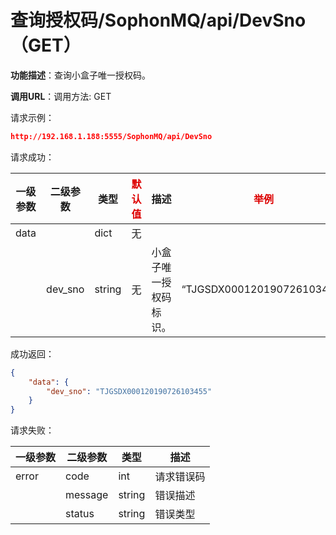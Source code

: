 # 查询授权码/SophonMQ/api/DevSno（GET）

**功能描述**：查询小盒子唯一授权码。

**调用URL**：调用方法: GET

请求示例：

```json
http://192.168.1.188:5555/SophonMQ/api/DevSno
```

请求成功：

| 一级参数 | 二级参数 | 类型   | <font color="#dd0000">默认值</font> | 描述                   | <font color="#dd0000">举例</font> |
| -------- | -------- | ------ | ----------------------------------- | ---------------------- | --------------------------------- |
| data     |          | dict   | 无                                  |                        |                                   |
|          | dev_sno  | string | 无                                  | 小盒子唯一授权码标识。 | “TJGSDX000120190726103455”        |

成功返回：

```json
{
    "data": {
        "dev_sno": "TJGSDX000120190726103455"
    }
}
```

请求失败：

| 一级参数 | 二级参数 | 类型   | 描述       |
| -------- | -------- | ------ | ---------- |
| error    | code     | int    | 请求错误码 |
|          | message  | string | 错误描述   |
|          | status   | string | 错误类型   |



